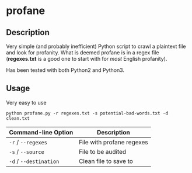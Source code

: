 # profane

## Description

Very simple (and probably inefficient) Python script to crawl a plaintext file and look for profanity. What is deemed profane is in a regex file (**regexes.txt** is a good one to start with for *most* English profanity).

Has been tested with both Python2 and Python3.

## Usage

Very easy to use

```
python profane.py -r regexes.txt -s potential-bad-words.txt -d clean.txt
```

| Command-line Option       | Description               |
|---------------------------|---------------------------|
| `-r` / `--regexes`        | File with profane regexes |
| `-s` / `--source`         | File to be audited        |
| `-d` / `--destination`    | Clean file to save to     |
